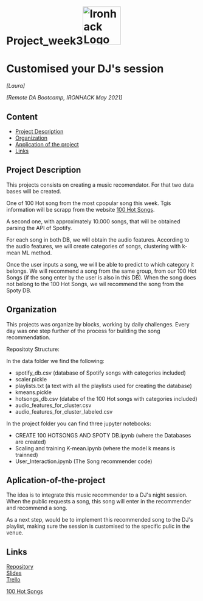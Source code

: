 # Project_week3<img src="https://bit.ly/2VnXWr2" alt="Ironhack Logo" width="100"/>

# Customised your DJ's session
*[Laura]*

*[Remote DA Bootcamp, IRONHACK May 2021]*

## Content
- [Project Description](#project-description)
- [Organization](#organization)
- [Application of the project](#Aplication-of-the-project)
- [Links](#links)

## Project Description
This projects consists on creating a music recomendator. For that two data bases will be created. 

One of 100 Hot song from the most cpopular song this week. Tgis information will be scrapp from the website [100 Hot Songs](https://www.billboard.com/charts/hot-100). 

A second one, with approximately 10.000 songs, that will be obtained parsing the API of Spotify. 

For each song in both DB, we will obtain the audio features. According to the audio features, we will create categories of songs, clustering with k-mean ML method.

Once the user inputs a song, we will be able to predict to which category it belongs. We will recommend a song from the same group, from our 100 Hot Songs (if the song enter by the user is also in this DB). When the song does not belong to the 100 Hot Songs, we wil recommend the song from the Spoty DB.


## Organization

This projects was organize by blocks, working by daily challenges. Every day was one step further of the process for building the song recommendation.

Repositoty Structure:

In the data folder we find the following:

- spotify_db.csv (database of Spotify songs with categories included)
- scaler.pickle
- playlists.txt (a text with all the playlists used for creating the database)
- kmeans.pickle
- hotsongs_db.csv (databe of the 100 Hot songs with categories included)
- audio_features_for_cluster.csv
- audio_features_for_cluster_labeled.csv

In the project folder you can find three jupyter notebooks:

- CREATE 100 HOTSONGS AND SPOTY DB.ipynb (where the Databases are created)
- Scaling and training K-mean.ipynb (where the model k means is trainned)
- User_Interaction.ipynb (The Song recommender code)

## Aplication-of-the-project

The idea is to integrate this music recommender to a DJ's night session. When the public requests a song, this song will enter in the recommender and recommend a song.

As a next step, would be to implement this recommended song to the DJ's playlist, making sure the session is customised to the specific pulic in the venue.

## Links


[Repository](https://github.com/)  
[Slides](https://slides.com/lauratrapero/deck)  
[Trello](https://trello.com/b/1NOHOYPv/project-week-3)  

[100 Hot Songs](https://www.billboard.com/charts/hot-100)
